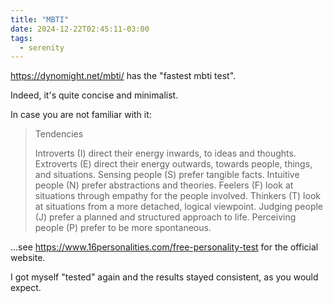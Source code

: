 ```yaml
---
title: "MBTI"
date: 2024-12-22T02:45:11-03:00
tags:
  - serenity
---
```


https://dynomight.net/mbti/ has the "fastest mbti test".

Indeed, it's quite concise and minimalist.

In case you are not familiar with it:

> Tendencies
>
> Introverts (I) direct their energy inwards, to ideas and thoughts. Extroverts (E) direct their energy outwards, towards people, things, and situations.
> Sensing people (S) prefer tangible facts. Intuitive people (N) prefer abstractions and theories.
> Feelers (F) look at situations through empathy for the people involved. Thinkers (T) look at situations from a more detached, logical viewpoint.
> Judging people (J) prefer a planned and structured approach to life. Perceiving people (P) prefer to be more spontaneous.

...see https://www.16personalities.com/free-personality-test for the official
website.

I got myself "tested" again and the results stayed consistent, as you would
expect.
